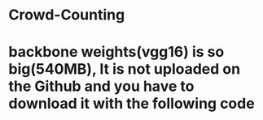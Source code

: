 # Crowd-Counting

# backbone weights(vgg16) is so big(540MB), It is not uploaded on the Github and you have to download it with the following code
